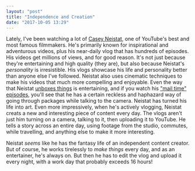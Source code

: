```yaml
---
layout: "post"
title: "Independence and Creation"
date: "2017-10-05 13:29"
---
```


Lately, I've been watching a lot of [Casey Neistat](https://www.youtube.com/channel/UCtinbF-Q-fVthA0qrFQTgXQ), one of YouTube's best and most famous filmmakers. He's primarily known for inspirational  and adventurous videos, plus his near-daily vlog that has hundreds of episodes. His videos get millions of views, and for good reason. It's not just because they're entertaining and high quality (they are), but also because Neistat's _personality_ is irresistible. His vlogs showcase his life and personality better than anyone else I've followed. Neistat also uses cinematic techniques to make his videos that much more compelling and enjoyable. Even the way that Neistat [unboxes things](https://www.youtube.com/watch?v=lw6bQZPhFrI) is entertaining, and if you watch his ["mail time" episodes](https://www.youtube.com/watch?v=MtOiRhapfFE), you'll see that he has a certain reckless and haphazard way of going through packages while talking to the camera. Neistat has turned his life into art. Even more impressively, when he's actively vlogging, Neistat creats a new and interesting piece of content every day. The vlogs aren't just him turning on a camera, talking to it, then uploading it to YouTube. He tells a story across an entire day, using footage from the studio, commutes, while travelling, and anything else to make it more interesting.

Neistat _seems_ like he has the fantasy life of an independent content creator. But of course, he works tirelessly to _make things_ every day, and as an entertainer, he's always on. But then he has to edit the vlog and upload it every night, with a work day that probably exceeds 16 hours! 
